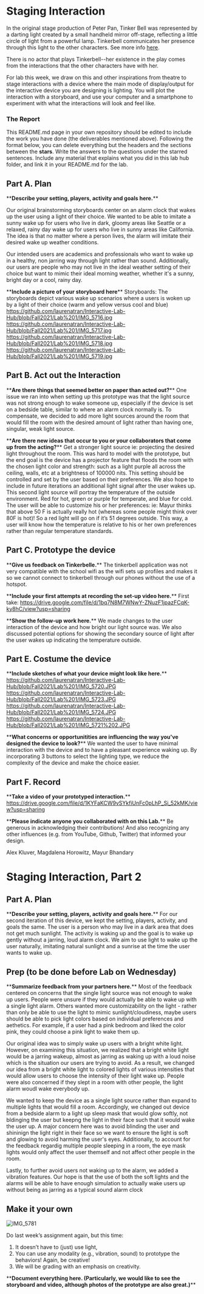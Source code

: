 

# Staging Interaction

In the original stage production of Peter Pan, Tinker Bell was represented by a darting light created by a small handheld mirror off-stage, reflecting a little circle of light from a powerful lamp. Tinkerbell communicates her presence through this light to the other characters. See more info [here](https://en.wikipedia.org/wiki/Tinker_Bell). 

There is no actor that plays Tinkerbell--her existence in the play comes from the interactions that the other characters have with her.

For lab this week, we draw on this and other inspirations from theatre to stage interactions with a device where the main mode of display/output for the interactive device you are designing is lighting. You will plot the interaction with a storyboard, and use your computer and a smartphone to experiment with what the interactions will look and feel like. 


### The Report
This README.md page in your own repository should be edited to include the work you have done (the deliverables mentioned above). Following the format below, you can delete everything but the headers and the sections between the **stars**. Write the answers to the questions under the starred sentences. Include any material that explains what you did in this lab hub folder, and link it in your README.md for the lab.


## Part A. Plan 


\*\***Describe your setting, players, activity and goals here.**\*\*

Our original brainstorming storyboards center on an alarm clock that wakes up the user using a light of their choice. We wanted to be able to imitate a sunny wake up for users who live in dark, gloomy areas like Seattle or a relaxed, rainy day wake up for users who live in sunny areas like California. The idea is that no matter where a person lives, the alarm will imitate their desired wake up weather conditions.

 Our intended users are academics and professionals who want to wake up in a healthy, non jarring way through light rather than sound. Additionally, our users are people who may not live in the ideal weather setting of their choice but want to mimic their ideal morning weather, whether it's a sunny, bright day or a cool, rainy day. 


\*\***Include a picture of your storyboard here**\*\*
Storyboards: 
The storyboards depict various wake up scenarios where a users is woken up by a light of their choice (warm and yellow versus cool and blue)
https://github.com/laurenatran/Interactive-Lab-Hub/blob/Fall2021/Lab%201/IMG_5716.jpg 
https://github.com/laurenatran/Interactive-Lab-Hub/blob/Fall2021/Lab%201/IMG_5717.jpg
https://github.com/laurenatran/Interactive-Lab-Hub/blob/Fall2021/Lab%201/IMG_5718.jpg
https://github.com/laurenatran/Interactive-Lab-Hub/blob/Fall2021/Lab%201/IMG_5719.jpg



## Part B. Act out the Interaction

\*\***Are there things that seemed better on paper than acted out?**\*\*
One issue we ran into when setting up this prototype was that the light source was not strong enough to wake someone up, especially if the device is set on a bedside table, similar to where an alarm clock normally is. To compensate, we decided to add more light sources around the room that would fill the room with the desired amount of light rather than having one, singular, weak light source. 

\*\***Are there new ideas that occur to you or your collaborators that come up from the acting?**\*\*
Get a stronger light source ie: projecting the desired light throughout the room. This was hard to model with the prototype, but the end goal is the device has a projector feature that floods the room with the chosen light color and strength: such as a light purple all across the ceiling, walls, etc at a brightness of 100000 nits. This setting should be controlled and set by the user based on their preferences.
We also hope to include in future iterations an additional light signal after the user wakes up. This second light source will portray the temperature of the outside environment. Red for hot, green or purple for temperate, and blue for cold. The user will be able to customize his or her preferences: ie: Mayur thinks that above 50 F is actually really hot (whereas some people might think over 80F is hot)! So a red light will go on if it’s 51 degrees outside. This way, a user will know how the temperature is relative to his or her own preferences rather than regular temperature standards.


## Part C. Prototype the device

\*\***Give us feedback on Tinkerbelle.**\*\*
The tinkerbell application was not very compatible with the school wifi as the wifi sets up profiles and makes it so we cannot connect to tinkerbell through our phones without the use of a hotspot.


\*\***Include your first attempts at recording the set-up video here.**\*\*
First take: 
https://drive.google.com/file/d/1bq7N8M7WNwY-ZNuzF1jpazFCqK-ky8hC/view?usp=sharing

\*\***Show the follow-up work here.**\*\*
 We made changes to the user interaction of the device and how bright our light source was. We also discussed potential options for showing the secondary source of light after the user wakes up indicating the temperature outside.

## Part E. Costume the device


\*\***Include sketches of what your device might look like here.**\*\*
https://github.com/laurenatran/Interactive-Lab-Hub/blob/Fall2021/Lab%201/IMG_5720.JPG
https://github.com/laurenatran/Interactive-Lab-Hub/blob/Fall2021/Lab%201/IMG_5723.JPG
https://github.com/laurenatran/Interactive-Lab-Hub/blob/Fall2021/Lab%201/IMG_5724.JPG
https://github.com/laurenatran/Interactive-Lab-Hub/blob/Fall2021/Lab%201/IMG_5721%202.JPG

\*\***What concerns or opportunitities are influencing the way you've designed the device to look?**\*\*
We wanted the user to have minimal interaction with the device and to have a pleasant experience waking up. By incorporating 3 buttons to select the lighting type, we reduce the complexity of the device and make the choice easier. 

## Part F. Record

\*\***Take a video of your prototyped interaction.**\*\*
https://drive.google.com/file/d/1KYFaKCW9vSYkfiUnFc0pLhP_Si_52kMK/view?usp=sharing

\*\***Please indicate anyone you collaborated with on this Lab.**\*\*
Be generous in acknowledging their contributions! And also recognizing any other influences (e.g. from YouTube, Github, Twitter) that informed your design. 

Alex Kluver, Magdalena Horowitz, Mayur Bhandary



# Staging Interaction, Part 2 

## Part A. Plan 

\*\***Describe your setting, players, activity and goals here.**\*\*
For our second iteration of this device, we kept the setting, players, activity, and goals the same. The user is a person who may live in a dark area that does not get much sunlight. The activity is waking up and the goal is to wake up gently without a jarring, loud alarm clock. We aim to use light to wake up the user naturally, imitating natural sunlight and a sunrise at the time the user wants to wake up. 


## Prep (to be done before Lab on Wednesday)

\*\***Summarize feedback from your partners here.**\*\*
Most of the feedback centered on concerns that the single light source was not enough to wake up users. People were unsure if they would actually be able to wake up with a single light alarm. Others wanted more customizability on the light - rather than only be able to use the light to mimic sunlight/cloudiness, maybe users should be able to pick light colors based on individual preferences and aethetics. For example, if a user had a pink bedroom and liked the color pink, they could choose a pink light to wake them up. 

Our original idea was to simply wake up users with a bright white light. However, on examining this situation, we realized that a bright white light would be a jarring wakeup, almost as jarring as waking up with a loud noise which is the situation our users are trying to avoid. As a result, we changed our idea from a bright white light to colored lights of various intensities that would allow users to choose the intensity of their light wake up. People were also concerned if they slept in a room with other people, the light alarm woudl wake everybody up. 

We wanted to keep the device as a single light source rather than expand to multiple lights that would fill a room. Accordingly, we changed out device from a bedside alarm to a light up sleep mask that would glow softly, not bldinging the user but keepng the light in their face such that it would wake the user up. A major concern here was to avoid blinding the user and shininign the light right in their face so we want to ensure the light is soft and glowing to avoid harming the user's eyes. Additionally, to account for the feedback regardig multiple people sleeping in a room, the eye mask lights would only affect the user themself and not affect other people in the room. 

Lastly, to further avoid users not waking up to the alarm, we added a vibration features. Our hope is that the use of both the soft lights and the alarms will be able to have enough simulation to actually wake users up without being as jarring as a typical sound alarm clock

## Make it your own

![IMG_5781](https://user-images.githubusercontent.com/89945550/132703493-65eabe0b-b7cc-4134-90bd-601232df504c.JPG)


Do last week’s assignment again, but this time: 
1) It doesn’t have to (just) use light, 
2) You can use any modality (e.g., vibration, sound) to prototype the behaviors! Again, be creative!
3) We will be grading with an emphasis on creativity. 

\*\***Document everything here. (Particularly, we would like to see the storyboard and video, although photos of the prototype are also great.)**\*\*
